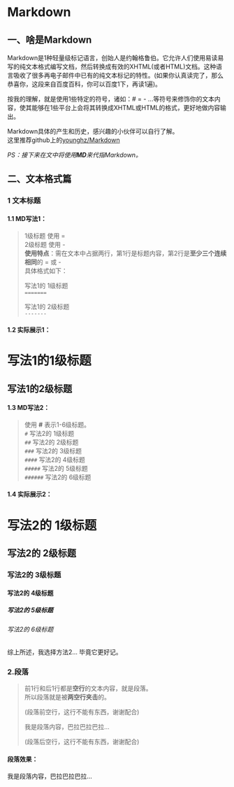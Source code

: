 # Markdown
## 一、啥是Markdown
Markdown是1种轻量级标记语言，创始人是约翰格鲁伯。它允许人们使用易读易写的纯文本格式编写文档，然后转换成有效的XHTML(或者HTML)文档。这种语言吸收了很多再电子邮件中已有的纯文本标记的特性。(如果你认真读完了，那么恭喜你，这段来自百度百科，你可以百度1下，再读1遍)。
  
按我的理解，就是使用1些特定的符号，诸如：# = - ...等符号来修饰你的文本内容，使其能够在1些平台上会将其转换成XHTML或HTML的格式，更好地做内容输出。
   
Markdown具体的产生和历史，感兴趣的小伙伴可以自行了解。<br>
这里推荐github上的[younghz/Markdown](https://github.com/younghz/Markdown.git)   

*PS：接下来在文中将使用**MD**来代指Markdown。*

## 二、文本格式篇

### 1 文本标题

#### 1.1 MD写法1：
> 1级标题 使用 =  
> 2级标题 使用 -   
> **使用特点**：需在文本中占据两行，第1行是标题内容，第2行是**至少三个连续相同**的 = 或 - <br>具体格式如下：
>
>写法1的 1级标题   
>`=======`
>
>写法1的 2级标题   
>`-------`
    
#### 1.2 实际展示1：
# 写法1的1级标题
## 写法1的2级标题

#### 1.3 MD写法2：
> 使用 **#** 表示1-6级标题。   
> `#` 写法2的 1级标题   
> `##` 写法2的 2级标题   
> `###` 写法2的 3级标题   
> `####` 写法2的 4级标题   
> `#####` 写法2的 5级标题   
> `######` 写法2的 6级标题   
#### 1.4 实际展示2：
# 写法2的 1级标题
## 写法2的 2级标题
### 写法2的 3级标题
#### 写法2的 4级标题
##### 写法2的 5级标题
###### 写法2的 6级标题

综上所述，我选择方法2... 毕竟它更好记。

### 2.段落
> 前1行和后1行都是**空行**的文本内容，就是段落。  
> 所以段落就是被**两空行夹击**的。       
>
> (段落前空行，这行不能有东西，谢谢配合)
>  
> 我是段落内容，巴拉巴拉巴拉...
>   
> (段落后空行，这行不能有东西，谢谢配合)

#### 段落效果：

我是段落内容，巴拉巴拉巴拉...